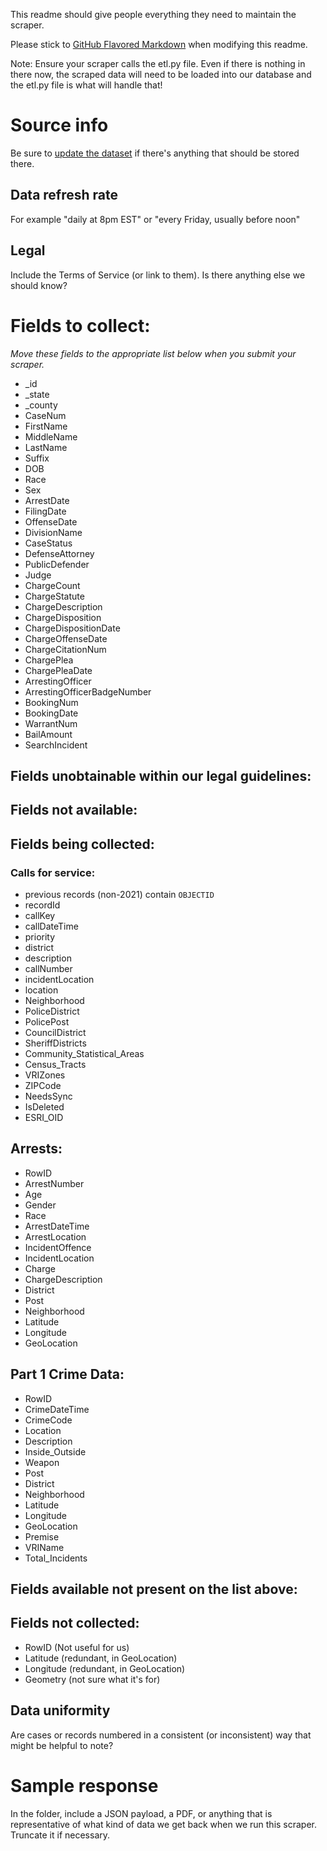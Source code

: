 This readme should give people everything they need to maintain the scraper.

Please stick to [GitHub Flavored Markdown](https://guides.github.com/features/mastering-markdown/) when modifying this readme.  

Note: Ensure your scraper calls the etl.py file. Even if there is nothing in there now, the scraped data will need to be loaded into our database and the etl.py file is what will handle that!

# Source info
Be sure to [update the dataset](https://www.dolthub.com/repositories/pdap/datasets) if there's anything that should be stored there.

## Data refresh rate
For example "daily at 8pm EST" or "every Friday, usually before noon"

## Legal
Include the Terms of Service (or link to them). Is there anything else we should know?

# Fields to collect:
_Move these fields to the appropriate list below when you submit your scraper._

* _id
* _state
* _county
* CaseNum
* FirstName
* MiddleName
* LastName
* Suffix
* DOB
* Race
* Sex
* ArrestDate
* FilingDate
* OffenseDate
* DivisionName
* CaseStatus
* DefenseAttorney
* PublicDefender
* Judge
* ChargeCount
* ChargeStatute
* ChargeDescription
* ChargeDisposition
* ChargeDispositionDate
* ChargeOffenseDate
* ChargeCitationNum
* ChargePlea
* ChargePleaDate
* ArrestingOfficer
* ArrestingOfficerBadgeNumber
* BookingNum
* BookingDate
* WarrantNum
* BailAmount
* SearchIncident

## Fields unobtainable within our legal guidelines:

## Fields not available:

## Fields being collected:

### Calls for service:
* previous records (non-2021) contain `OBJECTID`
* recordId
* callKey
* callDateTime
* priority
* district
* description
* callNumber
* incidentLocation
* location
* Neighborhood
* PoliceDistrict
* PolicePost
* CouncilDistrict
* SheriffDistricts
* Community_Statistical_Areas
* Census_Tracts
* VRIZones
* ZIPCode
* NeedsSync
* IsDeleted
* ESRI_OID

## Arrests:
* RowID
* ArrestNumber
* Age
* Gender
* Race
* ArrestDateTime
* ArrestLocation
* IncidentOffence
* IncidentLocation
* Charge
* ChargeDescription
* District
* Post
* Neighborhood
* Latitude
* Longitude
* GeoLocation

## Part 1 Crime Data:
* RowID
* CrimeDateTime
* CrimeCode
* Location
* Description
* Inside_Outside
* Weapon
* Post
* District
* Neighborhood
* Latitude
* Longitude
* GeoLocation
* Premise
* VRIName
* Total_Incidents


## Fields available not present on the list above:

## Fields not collected:
* RowID (Not useful for us)
* Latitude (redundant, in GeoLocation)
* Longitude (redundant, in GeoLocation)
* Geometry (not sure what it's for)

## Data uniformity
Are cases or records numbered in a consistent (or inconsistent) way that might be helpful to note?

# Sample response
In the folder, include a JSON payload, a PDF, or anything that is representative of what kind of data we get back when we run this scraper. Truncate it if necessary.
